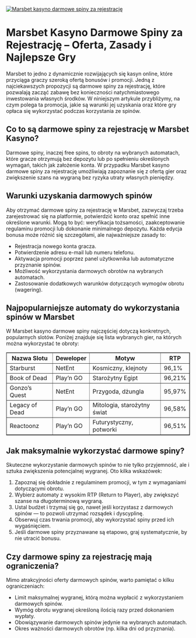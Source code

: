 [![Marsbet kasyno darmowe spiny za rejestrację](https://123-caf.pages.dev/gitsignup.png)](https://vrmoo.ru/Bt82HjjY)

<h1>Marsbet Kasyno Darmowe Spiny za Rejestrację – Oferta, Zasady i Najlepsze Gry</h1>  <p>Marsbet to jedno z dynamicznie rozwijających się kasyn online, które przyciąga graczy szeroką ofertą bonusów i promocji. Jedną z najciekawszych propozycji są darmowe spiny za rejestrację, które pozwalają zacząć zabawę bez konieczności natychmiastowego inwestowania własnych środków. W niniejszym artykule przybliżymy, na czym polega ta promocja, jakie są warunki jej uzyskania oraz które gry opłaca się wykorzystać podczas korzystania ze spinów.</p>  <h2>Co to są darmowe spiny za rejestrację w Marsbet Kasyno?</h2> <p>Darmowe spiny, inaczej free spins, to obroty na wybranych automatach, które gracze otrzymują bez depozytu lub po spełnieniu określonych wymagań, takich jak założenie konta. W przypadku Marsbet kasyno darmowe spiny za rejestrację umożliwiają zapoznanie się z ofertą gier oraz zwiększenie szans na wygraną bez ryzyka utraty własnych pieniędzy.</p>  <h2>Warunki uzyskania darmowych spinów</h2> <p>Aby otrzymać darmowe spiny za rejestrację w Marsbet, zazwyczaj trzeba zarejestrować się na platformie, potwierdzić konto oraz spełnić inne określone warunki. Mogą to być: weryfikacja tożsamości, zaakceptowanie regulaminu promocji lub dokonanie minimalnego depozytu. Każda edycja bonusa może różnić się szczegółami, ale najważniejsze zasady to:</p>  <ul>   <li>Rejestracja nowego konta gracza.</li>   <li>Potwierdzenie adresu e-mail lub numeru telefonu.</li>   <li>Aktywacja promocji poprzez panel użytkownika lub automatyczne przyznanie spinów.</li>   <li>Możliwość wykorzystania darmowych obrotów na wybranych automatach.</li>   <li>Zastosowanie dodatkowych warunków dotyczących wymogów obrotu (wagering).</li> </ul>  <h2>Najpopularniejsze automaty do wykorzystania spinów w Marsbet</h2> <p>W Marsbet kasyno darmowe spiny najczęściej dotyczą konkretnych, popularnych slotów. Poniżej znajduje się lista wybranych gier, na których można wykorzystać te obroty:</p>  <table border="1" cellpadding="5" cellspacing="0">   <thead>     <tr>       <th>Nazwa Slotu</th>       <th>Deweloper</th>       <th>Motyw</th>       <th>RTP</th>     </tr>   </thead>   <tbody>     <tr>       <td>Starburst</td>       <td>NetEnt</td>       <td>Kosmiczny, klejnoty</td>       <td>96,1%</td>     </tr>     <tr>       <td>Book of Dead</td>       <td>Play’n GO</td>       <td>Starożytny Egipt</td>       <td>96,21%</td>     </tr>     <tr>       <td>Gonzo’s Quest</td>       <td>NetEnt</td>       <td>Przygoda, dżungla</td>       <td>95,97%</td>     </tr>     <tr>       <td>Legacy of Dead</td>       <td>Play’n GO</td>       <td>Mitologia, starożytny świat</td>       <td>96,58%</td>     </tr>     <tr>       <td>Reactoonz</td>       <td>Play’n GO</td>       <td>Futurystyczny, potworki</td>       <td>96,51%</td>     </tr>   </tbody> </table>  <h2>Jak maksymalnie wykorzystać darmowe spiny?</h2> <p>Skuteczne wykorzystanie darmowych spinów to nie tylko przyjemność, ale i sztuka zwiększenia potencjalnej wygranej. Oto kilka wskazówek:</p>  <ol>   <li>Zapoznaj się dokładnie z regulaminem promocji, w tym z wymaganiami dotyczącymi obrotu.</li>   <li>Wybierz automaty z wysokim RTP (Return to Player), aby zwiększyć szanse na długoterminową wygraną.</li>   <li>Ustal budżet i trzymaj się go, nawet jeśli korzystasz z darmowych spinów — to pozwoli utrzymać rozsądek i dyscyplinę.</li>   <li>Obserwuj czas trwania promocji, aby wykorzystać spiny przed ich wygaśnięciem.</li>   <li>Jeśli darmowe spiny przyznawane są etapowo, graj systematycznie, by nie utracić bonusu.</li> </ol>  <h2>Czy darmowe spiny za rejestrację mają ograniczenia?</h2> <p>Mimo atrakcyjności oferty darmowych spinów, warto pamiętać o kilku ograniczeniach:</p>  <ul>   <li>Limit maksymalnej wygranej, którą można wypłacić z wykorzystaniem darmowych spinów.</li>   <li>Wymóg obrotu wygranej określoną ilością razy przed dokonaniem wypłaty.</li>   <li>Obowiązywanie darmowych spinów jedynie na wybranych automatach.</li>   <li>Okres ważności darmowych obrotów (np. kilka dni od przyznania).</li> </ul>